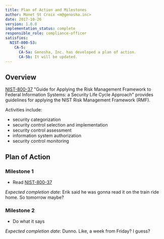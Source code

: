 ```yaml
---
title: Plan of Action and Milestones
author: Monet St Croix <m@genosha.inc>
date: 2017-10-26
version: 1.0.0
implementation_status: complete
responsible_role: compliance-officer
satisfies:
  NIST-800-53:
    CA-5:
      CA-5a: Genosha, Inc. has developed a plan of action.
      CA-5b: It will be updated.
---
```


## Overview

[NIST-800-37] "Guide for Applying the Risk Management Framework to
Federal Information Systems: a Security Life Cycle Approach"
provides guidelines for applying the NIST Risk Management Framework (RMF).

Activities include:

- security categorization
- security control selection and implementation
- security control assessment
- information system authorization
- security control monitoring

## Plan of Action

### Milestone 1

- Read [NIST-800-37]

*Expected completion date*:
Erik said he was gonna read it on the train ride home.
So tomorrow maybe?

### Milestone 2

- Do what it says

*Expected completion date*:
Dunno. Like, a week from Friday? I guess?


[NIST-800-37]: https://csrc.nist.gov/publications/detail/sp/800-37/rev-1/final
